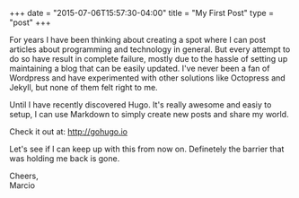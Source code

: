 +++
date = "2015-07-06T15:57:30-04:00"
title = "My First Post"
type = "post"
+++

For years I have been thinking about creating a spot where I can post articles about programming and technology in general. But every attempt to do so have result in complete failure, mostly due to the hassle of setting up maintaining a blog that can be easily updated. I've never been a fan of Wordpress and have experimented with other solutions like Octopress and Jekyll, but none of them felt right to me.

Until I have recently discovered Hugo. It's really awesome and easiy to setup, I can use Markdown to simply create new posts and share my world.

Check it out at:
http://gohugo.io

Let's see if I can keep up with this from now on. Definetely the barrier that was holding me back is gone.

Cheers,  
Marcio

